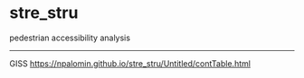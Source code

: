 # stre_stru
pedestrian accessibility analysis

----
GISS
https://npalomin.github.io/stre_stru/Untitled/contTable.html
